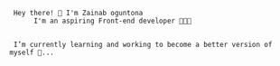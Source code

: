      Hey there! 👋 I'm Zainab oguntona 
          I'm an aspiring Front-end developer 👩🏾‍💻

   
     I’m currently learning and working to become a better version of myself 🌟...

<!---
zainab-oguntona/zainab-oguntona is a ✨ special ✨ repository because its `README.md` (this file) appears on your GitHub profile.
You can click the Preview link to take a look at your changes.
--->
